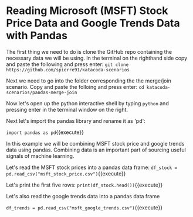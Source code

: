# Reading Microsoft (MSFT) Stock Price Data and Google Trends Data with Pandas
The first thing we need to do is clone the GitHub repo containing the necessary data we will be using. In the terminal on the righthand side copy and paste the following and press enter:
`git clone https://github.com/spierre91/katacoda-scenarios`

Next we need to go into the folder corresponding the the merge/join scenario. Copy and paste the folloing and press enter:
`cd katacoda-scenarios/pandas-merge-join`

Now let's open up the python interactive shell by typing `python` and pressing enter in the terminal window on the right.

Next let's import the pandas library and rename it as 'pd':

`import pandas as pd`{{execute}}

In this example we will be combining MSFT stock price and google trends data using pandas. Combining data is an important part of sourcing useful signals of machine learning. 

Let's read the MSFT stock prices into a pandas data frame:
`df_stock = pd.read_csv("msft_stock_price.csv")`{{execute}}

Let's print the first five rows:
`print(df_stock.head())`{{execute}}

Let's also read the google trends data into a pandas data frame

`df_trends = pd.read_csv("msft_google_trends.csv")`{{execute}}
